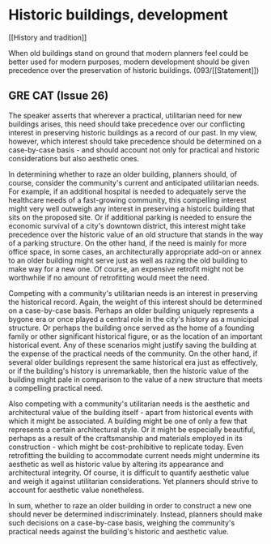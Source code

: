 # Historic buildings, development

[[History and tradition]]

When old buildings stand on ground that modern planners feel could be better used for modern purposes, modern development should be given precedence over the preservation of historic buildings.
(093/[[Statement]])

## GRE CAT (Issue 26)

The speaker asserts that wherever a practical, utilitarian need for new buildings arises, this need should take precedence over our conflicting interest in preserving historic buildings as a record of our past.
In my view, however, which interest should take precedence should be determined on a case-by-case basis - and should account not only for practical and historic considerations but also aesthetic ones.

In determining whether to raze an older building, planners should, of course, consider the community's current and anticipated utilitarian needs.
For example, if an additional hospital is needed to adequately serve the healthcare needs of a fast-growing community, this compelling interest might very well outweigh any interest in preserving a historic building that sits on the proposed site.
Or if additional parking is needed to ensure the economic survival of a city's downtown district, this interest might take precedence over the historic value of an old structure that stands in the way of a parking structure.
On the other hand, if the need is mainly for more office space, in some cases, an architecturally appropriate add-on or annex to an older building might serve just as well as razing the old building to make way for a new one.
Of course, an expensive retrofit might not be worthwhile if no amount of retrofitting would meet the need.

Competing with a community's utilitarian needs is an interest in preserving the historical record.
Again, the weight of this interest should be determined on a case-by-case basis.
Perhaps an older building uniquely represents a bygone era or once played a central role in the city's history as a municipal structure.
Or perhaps the building once served as the home of a founding family or other significant historical figure, or as the location of an important historical event.
Any of these scenarios might justify saving the building at the expense of the practical needs of the community.
On the other hand, if several older buildings represent the same historical era just as effectively, or if the building's history is unremarkable, then the historic value of the building might pale in comparison to the value of a new structure that meets a compelling practical need.

Also competing with a community's utilitarian needs is the aesthetic and architectural value of the building itself - apart from historical events with which it might be associated.
A building might be one of only a few that represents a certain architectural style.
Or it might be especially beautiful, perhaps as a result of the craftsmanship and materials employed in its construction - which might be cost-prohibitive to replicate today.
Even retrofitting the building to accommodate current needs might undermine its aesthetic as well as historic value by altering its appearance and architectural integrity.
Of course, it is difficult to quantify aesthetic value and weigh it against utilitarian considerations.
Yet planners should strive to account for aesthetic value nonetheless.

In sum, whether to raze an older building in order to construct a new one should never be determined indiscriminately.
Instead, planners should make such decisions on a case-by-case basis, weighing the community's practical needs against the building's historic and aesthetic value.